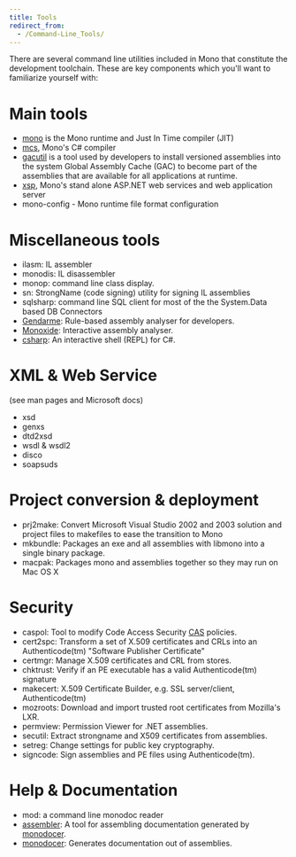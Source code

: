 ```yaml
---
title: Tools
redirect_from:
  - /Command-Line_Tools/
---
```


There are several command line utilities included in Mono that constitute the development toolchain. These are key components which you'll want to familiarize yourself with:

Main tools
==========

-   [mono](/docs/advanced/runtime/) is the Mono runtime and Just In Time compiler (JIT)
-   [mcs](/docs/about-mono/languages/csharp/), Mono's C# compiler
-   [gacutil](/docs/advanced/assemblies-and-the-gac/) is a tool used by developers to install versioned assemblies into the system Global Assembly Cache (GAC) to become part of the assemblies that are available for all applications at runtime.
-   [xsp](/docs/web/aspnet/), Mono's stand alone ASP.NET web services and web application server
-   mono-config - Mono runtime file format configuration

Miscellaneous tools
===================

-   ilasm: IL assembler
-   monodis: IL disassembler
-   monop: command line class display.
-   sn: StrongName (code signing) utility for signing IL assemblies
-   sqlsharp: command line SQL client for most of the the System.Data based DB Connectors
-   [Gendarme](/docs/tools+libraries/tools/gendarme/): Rule-based assembly analyser for developers.
-   [Monoxide](/archived/monoxide): Interactive assembly analyser.
-   [csharp](/docs/tools+libraries/tools/repl/): An interactive shell (REPL) for C#.

XML & Web Service
=================

(see man pages and Microsoft docs)

-   xsd
-   genxs
-   dtd2xsd
-   wsdl & wsdl2
-   disco
-   soapsuds

Project conversion & deployment
===============================

-   prj2make: Convert Microsoft Visual Studio 2002 and 2003 solution and project files to makefiles to ease the transition to Mono
-   mkbundle: Packages an exe and all assemblies with libmono into a single binary package.
-   macpak: Packages mono and assemblies together so they may run on Mac OS X

Security
========

-   caspol: Tool to modify Code Access Security [CAS](/docs/advanced/cas/) policies.
-   cert2spc: Transform a set of X.509 certificates and CRLs into an Authenticode(tm) "Software Publisher Certificate"
-   certmgr: Manage X.509 certificates and CRL from stores.
-   chktrust: Verify if an PE executable has a valid Authenticode(tm) signature
-   makecert: X.509 Certificate Builder, e.g. SSL server/client, Authenticode(tm)
-   mozroots: Download and import trusted root certificates from Mozilla's LXR.
-   permview: Permission Viewer for .NET assemblies.
-   secutil: Extract strongname and X509 certificates from assemblies.
-   setreg: Change settings for public key cryptography.
-   signcode: Sign assemblies and PE files using Authenticode(tm).

Help & Documentation
====================

-   mod: a command line monodoc reader
-   [assembler](/docs/tools+libraries/tools/mdassembler/): A tool for assembling documentation generated by [monodocer](/docs/tools+libraries/tools/monodocer/).
-   [monodocer](/docs/tools+libraries/tools/monodocer/): Generates documentation out of assemblies.


